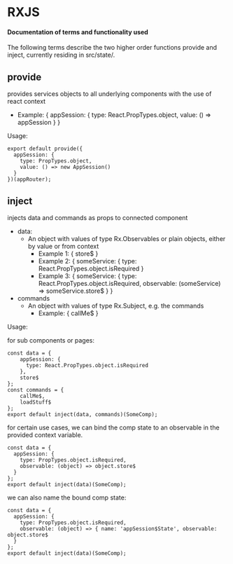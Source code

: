 # RXJS
#### Documentation of terms and functionality used

The following terms describe the two higher order functions provide and inject, currently residing in src/state/. 

## provide
provides services objects to all underlying components with the use of react context
- Example: { appSession: { type: React.PropTypes.object, value: () => appSession } }

Usage:

```
export default provide({
  appSession: {
    type: PropTypes.object,
    value: () => new AppSession()
  }
})(appRouter);
```

## inject
injects data and commands as props to connected component
- data:
    - An object with values of type Rx.Observables or plain objects, either by value or from context
        - Example 1: { store$ }
        - Example 2: { someService: { type: React.PropTypes.object.isRequired }
        - Example 3: { someService: { type: React.PropTypes.object.isRequired, observable: (someService) => someService.store$ } }
- commands
    - An object with values of type Rx.Subject, e.g. the commands
        - Example: { callMe$ }

Usage:

for sub components or pages:
```
const data = {
    appSession: {
      type: React.PropTypes.object.isRequired
    },
    store$
};
const commands = {
    callMe$,
    loadStuff$
};
export default inject(data, commands)(SomeComp);
```

for certain use cases, we can bind the comp state to an observable in the provided context variable.

```
const data = {
  appSession: {
    type: PropTypes.object.isRequired,
    observable: (object) => object.store$
  }
};
export default inject(data)(SomeComp);
```

we can also name the bound comp state:

```
const data = {
  appSession: {
    type: PropTypes.object.isRequired,
    observable: (object) => { name: 'appSession$State', observable: object.store$
  }
};
export default inject(data)(SomeComp);
```